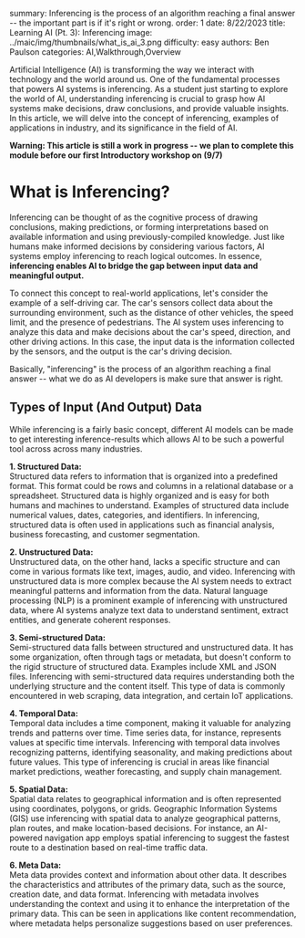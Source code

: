 summary: Inferencing is the process of an algorithm reaching a final answer -- the important part is if it's right or wrong.
order: 1
date: 8/22/2023
title: Learning AI (Pt. 3): Inferencing
image: ../maic/img/thumbnails/what_is_ai_3.png
difficulty: easy
authors: Ben Paulson
categories: AI,Walkthrough,Overview

Artificial Intelligence (AI) is transforming the way we interact with technology and the world around us. One of the fundamental processes that powers AI systems is inferencing. As a student just starting to explore the world of AI, understanding inferencing is crucial to grasp how AI systems make decisions, draw conclusions, and provide valuable insights. In this article, we will delve into the concept of inferencing, examples of applications in industry, and its significance in the field of AI.

**Warning: This article is still a work in progress -- we plan to complete this module before our first Introductory workshop on (9/7)**

# What is Inferencing?
Inferencing can be thought of as the cognitive process of drawing conclusions, making predictions, or forming interpretations based on available information and using previously-compiled knowledge. Just like humans make informed decisions by considering various factors, AI systems employ inferencing to reach logical outcomes. In essence, **inferencing enables AI to bridge the gap between input data and meaningful output.**

To connect this concept to real-world applications, let's consider the example of a self-driving car. The car's sensors collect data about the surrounding environment, such as the distance of other vehicles, the speed limit, and the presence of pedestrians. The AI system uses inferencing to analyze this data and make decisions about the car's speed, direction, and other driving actions. In this case, the input data is the information collected by the sensors, and the output is the car's driving decision.

Basically, "inferencing" is the process of an algorithm reaching a final answer -- what we do as AI developers is make sure that answer is right.

## Types of Input (And Output) Data
While inferencing is a fairly basic concept, different AI models can be made to get interesting inference-results which allows AI to be such a powerful tool across across many industries.

**1. Structured Data:**<br>
Structured data refers to information that is organized into a predefined format. This format could be rows and columns in a relational database or a spreadsheet. Structured data is highly organized and is easy for both humans and machines to understand. Examples of structured data include numerical values, dates, categories, and identifiers. In inferencing, structured data is often used in applications such as financial analysis, business forecasting, and customer segmentation.

**2. Unstructured Data:**<br>
Unstructured data, on the other hand, lacks a specific structure and can come in various formats like text, images, audio, and video. Inferencing with unstructured data is more complex because the AI system needs to extract meaningful patterns and information from the data. Natural language processing (NLP) is a prominent example of inferencing with unstructured data, where AI systems analyze text data to understand sentiment, extract entities, and generate coherent responses.

**3. Semi-structured Data:**<br>
Semi-structured data falls between structured and unstructured data. It has some organization, often through tags or metadata, but doesn't conform to the rigid structure of structured data. Examples include XML and JSON files. Inferencing with semi-structured data requires understanding both the underlying structure and the content itself. This type of data is commonly encountered in web scraping, data integration, and certain IoT applications.

**4. Temporal Data:**<br>
Temporal data includes a time component, making it valuable for analyzing trends and patterns over time. Time series data, for instance, represents values at specific time intervals. Inferencing with temporal data involves recognizing patterns, identifying seasonality, and making predictions about future values. This type of inferencing is crucial in areas like financial market predictions, weather forecasting, and supply chain management.

**5. Spatial Data:**<br>
Spatial data relates to geographical information and is often represented using coordinates, polygons, or grids. Geographic Information Systems (GIS) use inferencing with spatial data to analyze geographical patterns, plan routes, and make location-based decisions. For instance, an AI-powered navigation app employs spatial inferencing to suggest the fastest route to a destination based on real-time traffic data.

**6. Meta Data:**<br>
Meta data provides context and information about other data. It describes the characteristics and attributes of the primary data, such as the source, creation date, and data format. Inferencing with metadata involves understanding the context and using it to enhance the interpretation of the primary data. This can be seen in applications like content recommendation, where metadata helps personalize suggestions based on user preferences.
